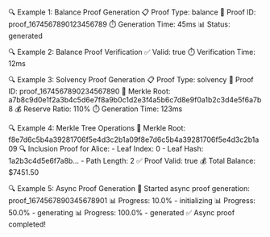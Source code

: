 🔍 Example 1: Balance Proof Generation
   📋 Proof Type: balance
   🔑 Proof ID: proof_1674567890123456789
   ⏱️  Generation Time: 45ms
   📊 Status: generated

🔍 Example 2: Balance Proof Verification
   ✅ Valid: true
   ⏱️  Verification Time: 12ms

🔍 Example 3: Solvency Proof Generation
   📋 Proof Type: solvency
   🔑 Proof ID: proof_1674567890234567890
   🌳 Merkle Root: a7b8c9d0e1f2a3b4c5d6e7f8a9b0c1d2e3f4a5b6c7d8e9f0a1b2c3d4e5f6a7b8
   💰 Reserve Ratio: 110%
   ⏱️  Generation Time: 123ms

🔍 Example 4: Merkle Tree Operations
   🌳 Merkle Root: f8e7d6c5b4a39281706f5e4d3c2b1a09f8e7d6c5b4a39281706f5e4d3c2b1a09
   🔍 Inclusion Proof for Alice:
      - Leaf Index: 0
      - Leaf Hash: 1a2b3c4d5e6f7a8b...
      - Path Length: 2
   ✅ Proof Valid: true
   💰 Total Balance: $7451.50

🔍 Example 5: Async Proof Generation
   🚀 Started async proof generation: proof_1674567890345678901
   📊 Progress: 10.0% - initializing
   📊 Progress: 50.0% - generating
   📊 Progress: 100.0% - generated
   ✅ Async proof completed!